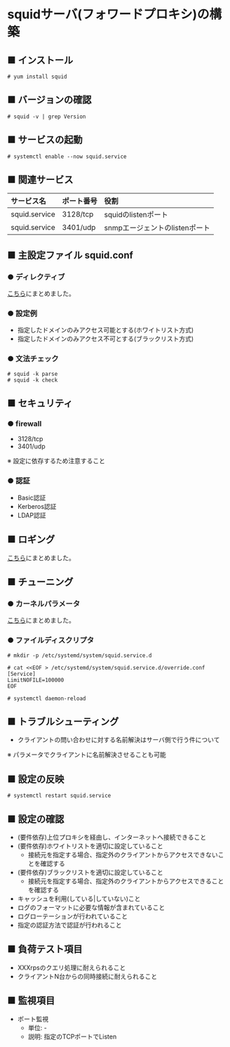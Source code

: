 # squidサーバ(フォワードプロキシ)の構築
## ■ インストール
```
# yum install squid
```
## ■ バージョンの確認
```
# squid -v | grep Version
```
## ■ サービスの起動
```
# systemctl enable --now squid.service
```
## ■ 関連サービス
|サービス名|ポート番号|役割|
|:---|:---|:---|
|squid.service|3128/tcp|squidのlistenポート|
|squid.service|3401/udp|snmpエージェントのlistenポート|

## ■ 主設定ファイル squid.conf
### ● ディレクティブ
[こちら](https://github.com/thetaru/memorandum/tree/master/OS/Linux/CentOS8/Squid/directives)にまとめました。

### ● 設定例
- 指定したドメインのみアクセス可能とする(ホワイトリスト方式)
- 指定したドメインのみアクセス不可とする(ブラックリスト方式)

### ● 文法チェック
```
# squid -k parse
# squid -k check
```

## ■ セキュリティ
### ● firewall
- 3128/tcp
- 3401/udp

※ 設定に依存するため注意すること

### ● 認証
- Basic認証
- Kerberos認証
- LDAP認証

## ■ ロギング
[こちら](https://github.com/thetaru/memorandum/tree/master/OS/Linux/CentOS8/Squid/logging)にまとめました。

## ■ チューニング
### ● カーネルパラメータ
[こちら](https://github.com/thetaru/memorandum/tree/master/OS/Linux/CentOS8/Squid/kernelparameters)にまとめました。

### ● ファイルディスクリプタ
```
# mkdir -p /etc/systemd/system/squid.service.d

# cat <<EOF > /etc/systemd/system/squid.service.d/override.conf
[Service]
LimitNOFILE=100000
EOF

# systemctl daemon-reload
```

## ■ トラブルシューティング
- クライアントの問い合わせに対する名前解決はサーバ側で行う件について  
  
※ パラメータでクライアントに名前解決させることも可能
## ■ 設定の反映
```
# systemctl restart squid.service
```
## ■ 設定の確認
- (要件依存)上位プロキシを経由し、インターネットへ接続できること
- (要件依存)ホワイトリストを適切に設定していること
  - 接続元を指定する場合、指定外のクライアントからアクセスできないことを確認する
- (要件依存)ブラックリストを適切に設定していること
  - 接続元を指定する場合、指定外のクライアントからアクセスできることを確認する
- キャッシュを利用(している|していない)こと
- ログのフォーマットに必要な情報が含まれていること
- ログローテーションが行われていること
- 指定の認証方法で認証が行われること

## ■ 負荷テスト項目
- XXXrpsのクエリ処理に耐えられること
- クライアントN台からの同時接続に耐えられること

## ■ 監視項目
- ポート監視
  - 単位: -
  - 説明: 指定のTCPポートでListen
